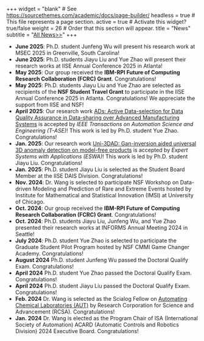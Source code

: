 +++
widget = "blank"  # See https://sourcethemes.com/academic/docs/page-builder/
headless = true  # This file represents a page section.
active = true  # Activate this widget? true/false
weight = 26  # Order that this section will appear.
title = "News"
subtitle = "[All News>>](./allnews)"
+++
* **June 2025**: Ph.D. student Junfeng Wu will present his research work at MSEC 2025 in Greenville, South Carolina!
* **June 2025**: Ph.D. students Jiayu Liu and Yue Zhao will present their research works at IISE Annual Conference 2025 in Atlanta!
* **May 2025**: Our group received the **IBM-RPI Future of Computing Research Collaboration (FCRC) Grant**. Congratulations! 
* **May 2025**: Ph.D. students Jiayu Liu and Yue Zhao are selected as recipients of the **NSF Student Travel Grant**  to participate in the IISE Annual Conference 2025 in Atlanta. Congratulations! We appreciate the support from IISE and NSF!
* **April 2025**: Our research work [ADs: Active Data-selection for Data Quality Assurance in Data-sharing over Advanced Manufacturing Systems](https://ieeexplore.ieee.org/abstract/document/10994334) is accepted by *IEEE Transactions on Automation Science and Engineering (T-ASE)*! This work is led by Ph.D. student Yue Zhao. Congratulations!
* **Jan. 2025**: Our research work [Uni-3DAD: Gan-inversion aided universal 3D anomaly detection on model-free products](https://www.sciencedirect.com/science/article/pii/S0957417425002878) is accepted by *Expert Systems with Applications (ESWA)*! This work is led by Ph.D. student Jiayu Liu. Congratulations!
* **Jan. 2025**: Ph.D. student Jiayu Liu is selected as the Student Board Member at the IISE DAIS Division. Congratulations!
* **Nov. 2024**: Dr. Wang is selected to participate NSF Workshop on Data-driven Modeling and Prediction of Rare and Extreme Events hosted by Institute for Mathematical and Statistical Innovation (IMSI) at University of Chicago.
* **Oct. 2024**: Our group received the **IBM-RPI Future of Computing Research Collaboration (FCRC) Grant**. Congratulations! 
* **Oct. 2024**: Ph.D. students Jiayu Liu, Junfeng Wu, and Yue Zhao presented their research works at INFORMS Annual Meeting 2024 in Seattle!
* **July 2024**: Ph.D. student Yue Zhao is selected to participate the Graduate Student Pilot Program hosted by NSF CMMI Game Changer Academy. Congratulations!
* **August 2024** Ph.D. student Junfeng Wu passed the Doctoral Qualify Exam. Congratulations!
* **April 2024** Ph.D. student Yue Zhao passed the Doctoral Qualify Exam. Congratulations!
* **April 2024** Ph.D. student Jiayu Liu passed the Doctoral Qualify Exam. Congratulations!
* **Feb. 2024** Dr. Wang is selected as the Scialog Fellow on [Automating Chemical Laboratories (AUT)](https://rescorp.org/scialog/automating-chemical-laboratories/) by Research Corporation for Science and Advancement (RCSA). Congratulations!
* **Jan. 2024** Dr. Wang is elected as the Program Chair of ISA (International Society of Automation) ACARD (Automatic Controls and Robotics Division) 2024 Executive Board. Congratulations!
